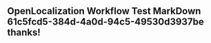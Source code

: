 <properties
ms.topic="hero-topic"
ms.test1="hero-topic"
ms.test2="test"/>

## OpenLocalization Workflow Test MarkDown 61c5fcd5-384d-4a0d-94c5-49530d3937be thanks!

